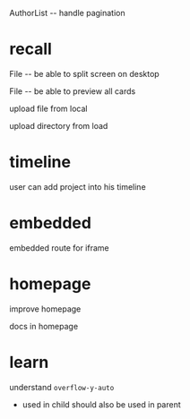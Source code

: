 AuthorList -- handle pagination

# recall

File -- be able to split screen on desktop

File -- be able to preview all cards

upload file from local

upload directory from load

# timeline

user can add project into his timeline

# embedded

embedded route for iframe

# homepage

improve homepage

docs in homepage

# learn

understand `overflow-y-auto`

- used in child should also be used in parent
